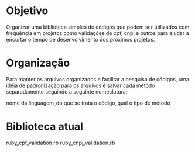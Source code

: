 # Objetivo
Organizar uma biblioteca simples de códigos que podem ser utilizados com frequência em projetos como validações de cpf, cnpj e outros para ajudar a encurtar o tempo de desenvolvimento dos próximos projetos.

# Organização
Para manter os arquivos organizados e facilitar a pesquisa de códigos, uma idéia de padronização para os arquivos é salvar cada método separadamente seguindo a seguinte nomeclatura:

nome da linguagem_do que se trata o código_qual o tipo de método

# Biblioteca atual
ruby_cpf_validation.rb
ruby_cnpj_validation.rb
